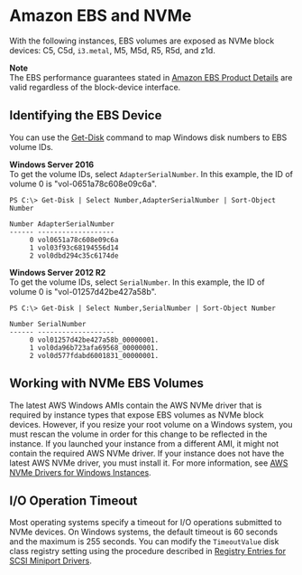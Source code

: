 # Amazon EBS and NVMe<a name="nvme-ebs-volumes"></a>

With the following instances, EBS volumes are exposed as NVMe block devices: C5, C5d, `i3.metal`, M5, M5d, R5, R5d, and z1d\. 

**Note**  
The EBS performance guarantees stated in [Amazon EBS Product Details](https://aws.amazon.com/ebs/details/) are valid regardless of the block\-device interface\.

## Identifying the EBS Device<a name="identify-nvme-ebs-device"></a>

You can use the [Get\-Disk](https://docs.microsoft.com/en-us/powershell/module/storage/get-disk) command to map Windows disk numbers to EBS volume IDs\.

**Windows Server 2016**  
To get the volume IDs, select `AdapterSerialNumber`\. In this example, the ID of volume 0 is "vol\-0651a78c608e09c6a"\.

```
PS C:\> Get-Disk | Select Number,AdapterSerialNumber | Sort-Object Number

Number AdapterSerialNumber
------ -------------------
     0 vol0651a78c608e09c6a
     1 vol03f93c68194556d14
     2 vol0dbd294c35c6174de
```

**Windows Server 2012 R2**  
To get the volume IDs, select `SerialNumber`\. In this example, the ID of volume 0 is "vol\-01257d42be427a58b"\.

```
PS C:\> Get-Disk | Select Number,SerialNumber | Sort-Object Number

Number SerialNumber
------ -------------------
     0 vol01257d42be427a58b_00000001.
     1 vol0da96b723afa69568_00000001.
     2 vol0d577fdabd6001831_00000001.
```

## Working with NVMe EBS Volumes<a name="using-nvme-ebs-volumes"></a>

The latest AWS Windows AMIs contain the AWS NVMe driver that is required by instance types that expose EBS volumes as NVMe block devices\. However, if you resize your root volume on a Windows system, you must rescan the volume in order for this change to be reflected in the instance\. If you launched your instance from a different AMI, it might not contain the required AWS NVMe driver\. If your instance does not have the latest AWS NVMe driver, you must install it\. For more information, see [AWS NVMe Drivers for Windows Instances](aws-nvme-drivers.md)\.

## I/O Operation Timeout<a name="timeout-nvme-ebs-volumes"></a>

Most operating systems specify a timeout for I/O operations submitted to NVMe devices\. On Windows systems, the default timeout is 60 seconds and the maximum is 255 seconds\. You can modify the `TimeoutValue` disk class registry setting using the procedure described in [Registry Entries for SCSI Miniport Drivers](https://docs.microsoft.com/en-us/windows-hardware/drivers/storage/registry-entries-for-scsi-miniport-drivers)\.